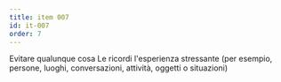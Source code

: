 ```yaml
---
title: item 007
id: it-007
order: 7
---
```

Evitare qualunque cosa Le ricordi l'esperienza stressante (per esempio, persone, luoghi, conversazioni, attività, oggetti o situazioni)